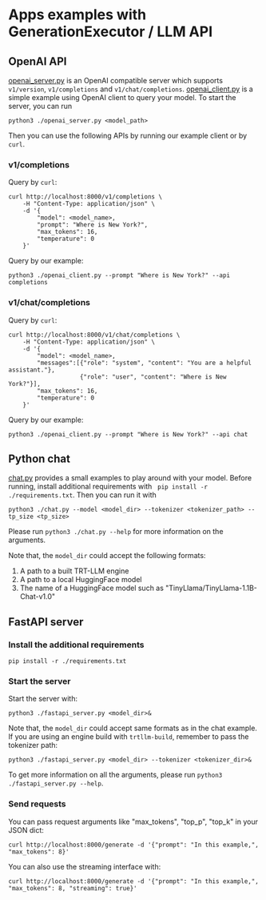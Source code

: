 # Apps examples with GenerationExecutor / LLM API
## OpenAI API
[openai_server.py](./openai_server.py) is an OpenAI compatible server which supports `v1/version`, `v1/completions` and `v1/chat/completions`. [openai_client.py](./openai_client.py) is a simple example using OpenAI client to query your model. To start the server, you can run
```
python3 ./openai_server.py <model_path>
```
Then you can use the following APIs by running our example client or by `curl`.
### v1/completions
Query by `curl`:
```
curl http://localhost:8000/v1/completions \
    -H "Content-Type: application/json" \
    -d '{
        "model": <model_name>,
        "prompt": "Where is New York?",
        "max_tokens": 16,
        "temperature": 0
    }'
```
Query by our example:
```
python3 ./openai_client.py --prompt "Where is New York?" --api completions
```
### v1/chat/completions
Query by `curl`:
```
curl http://localhost:8000/v1/chat/completions \
    -H "Content-Type: application/json" \
    -d '{
        "model": <model_name>,
        "messages":[{"role": "system", "content": "You are a helpful assistant."},
                    {"role": "user", "content": "Where is New York?"}],
        "max_tokens": 16,
        "temperature": 0
    }'
```
Query by our example:
```
python3 ./openai_client.py --prompt "Where is New York?" --api chat
```
## Python chat

[chat.py](./chat.py) provides a small examples to play around with your model. Before running, install additional requirements with ` pip install -r ./requirements.txt`. Then you can run it with

```
python3 ./chat.py --model <model_dir> --tokenizer <tokenizer_path> --tp_size <tp_size>
```

Please run `python3 ./chat.py --help` for more information on the arguments.

Note that, the `model_dir` could accept the following formats:

1. A path to a built TRT-LLM engine
2. A path to a local HuggingFace model
3. The name of a HuggingFace model such as "TinyLlama/TinyLlama-1.1B-Chat-v1.0"

## FastAPI server

### Install the additional requirements

```
pip install -r ./requirements.txt
```

### Start the server

Start the server with:

```
python3 ./fastapi_server.py <model_dir>&
```

Note that, the `model_dir` could accept same formats as in the chat example. If you are using an engine build with `trtllm-build`, remember to pass the tokenizer path:

```
python3 ./fastapi_server.py <model_dir> --tokenizer <tokenizer_dir>&
```

To get more information on all the arguments, please run `python3 ./fastapi_server.py --help`.

### Send requests

You can pass request arguments like "max_tokens", "top_p", "top_k" in your JSON dict:
```
curl http://localhost:8000/generate -d '{"prompt": "In this example,", "max_tokens": 8}'
```

You can also use the streaming interface with:
```
curl http://localhost:8000/generate -d '{"prompt": "In this example,", "max_tokens": 8, "streaming": true}'
```
